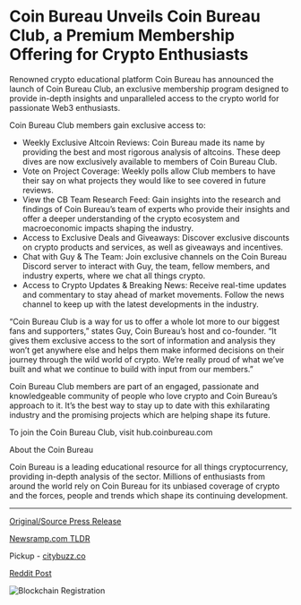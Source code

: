 # Coin Bureau Unveils Coin Bureau Club, a Premium Membership Offering for Crypto Enthusiasts

Renowned crypto educational platform Coin Bureau has announced the launch of Coin Bureau Club, an exclusive membership program designed to provide in-depth insights and unparalleled access to the crypto world for passionate Web3 enthusiasts.

Coin Bureau Club members gain exclusive access to:

* Weekly Exclusive Altcoin Reviews: Coin Bureau made its name by providing the best and most rigorous analysis of altcoins. These deep dives are now exclusively available to members of Coin Bureau Club.
* Vote on Project Coverage: Weekly polls allow Club members to have their say on what projects they would like to see covered in future reviews.
* View the CB Team Research Feed: Gain insights into the research and findings of Coin Bureau’s team of experts who provide their insights and offer a deeper understanding of the crypto ecosystem and macroeconomic impacts shaping the industry.
* Access to Exclusive Deals and Giveaways: Discover exclusive discounts on crypto products and services, as well as giveaways and incentives.
* Chat with Guy & The Team: Join exclusive channels on the Coin Bureau Discord server to interact with Guy, the team, fellow members, and industry experts, where we chat all things crypto.
* Access to Crypto Updates & Breaking News: Receive real-time updates and commentary to stay ahead of market movements. Follow the news channel to keep up with the latest developments in the industry.

“Coin Bureau Club is a way for us to offer a whole lot more to our biggest fans and supporters,” states Guy, Coin Bureau’s host and co-founder. “It gives them exclusive access to the sort of information and analysis they won’t get anywhere else and helps them make informed decisions on their journey through the wild world of crypto. We’re really proud of what we’ve built and what we continue to build with input from our members.”

Coin Bureau Club members are part of an engaged, passionate and knowledgeable community of people who love crypto and Coin Bureau’s approach to it. It’s the best way to stay up to date with this exhilarating industry and the promising projects which are helping shape its future.

To join the Coin Bureau Club, visit hub.coinbureau.com

About the Coin Bureau

Coin Bureau is a leading educational resource for all things cryptocurrency, providing in-depth analysis of the sector. Millions of enthusiasts from around the world rely on Coin Bureau for its unbiased coverage of crypto and the forces, people and trends which shape its continuing development. 

---

[Original/Source Press Release](https://blockchainwire.io/press-release/coin-bureau-unveils-coin-bureau-club-a-premium-membership-offering-for-crypto-enthusiasts)
                    

[Newsramp.com TLDR](https://newsramp.com/curated-news/coin-bureau-launches-exclusive-coin-bureau-club-for-crypto-enthusiasts/5d545d866bc143a36063ded964c0ea13) 


Pickup - [citybuzz.co](https://citybuzz.co/2024/02/01/coin-bureau-launches-exclusive-membership-program-for-crypto-enthusiasts)
 



[Reddit Post](https://www.reddit.com/r/CryptoNewsInfo/comments/1avjvwr/coin_bureau_launches_exclusive_coin_bureau_club/) 



![Blockchain Registration](https://cdn.newsramp.app/blockchainwire/qrcode/242/11/cool7MCa.webp)